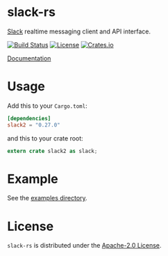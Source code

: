 # slack-rs

[Slack][slack] realtime messaging client and API interface.

[![Build Status][ci-img]][ci-url] [![License][license-img]][license-url] [![Crates.io][crates-img]][crates-url]

[Documentation](https://slack-rs.github.io/slack-rs)

# Usage

Add this to your `Cargo.toml`:
```toml
[dependencies]
slack2 = "0.27.0"
```

and this to your crate root:

```rust
extern crate slack2 as slack;
```

# Example
See the [examples directory](./examples).

# License
`slack-rs` is distributed under the [Apache-2.0 License](./LICENSE).

[ci-img]: https://travis-ci.org/slack-rs/slack-rs.svg?branch=master
[ci-url]: https://travis-ci.org/slack-rs/slack-rs
[crates-img]: https://img.shields.io/crates/v/slack.svg
[crates-url]: https://crates.io/crates/slack
[license-img]: https://img.shields.io/github/license/slack-rs/slack-rs.svg
[license-url]: https://raw.githubusercontent.com/slack-rs/slack-rs/master/LICENSE
[slack]: https://api.slack.com/
